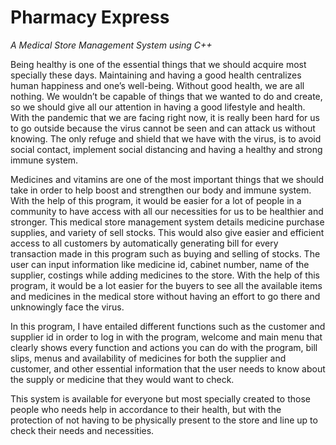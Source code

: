 # Pharmacy Express
_A Medical Store Management System using C++_

Being healthy is one of the essential things that we should acquire most specially these days. Maintaining and having a good health centralizes human happiness and one’s well-being. Without good health, we are all nothing. We wouldn’t be capable of things that we wanted to do and create, so we should give all our attention in having a good lifestyle and health. With the pandemic that we are facing right now, it is really been hard for us to go outside because the virus cannot be seen and can attack us without knowing. The only refuge and shield that we have with the virus, is to avoid social contact, implement social distancing and having a healthy and strong immune system.

Medicines and vitamins are one of the most important things that we should take in order to help boost and strengthen our body and immune system. With the help of this program, it would be easier for a lot of people in a community to have access with all our necessities for us to be healthier and stronger. This medical store management system details medicine purchase supplies, and variety of sell stocks. This would also give easier and efficient access to all customers by automatically generating bill for every transaction made in this program such as buying and selling of stocks. The user can input information like medicine id, cabinet number, name of the supplier, costings while adding medicines to the store. With the help of this program, it would be a lot easier for the buyers to see all the available items and medicines in the medical store without having an effort to go there and unknowingly face the virus.

In this program, I have entailed different functions such as the customer and supplier id in order to log in with the program, welcome and main menu that clearly shows every function and actions you can do with the program, bill slips, menus and availability of medicines for both the supplier and customer, and other essential information that the user needs to know about the supply or medicine that they would want to check.

This system is available for everyone but most specially created to those people who needs help in accordance to their health, but with the protection of not having to be physically present to the store and line up to check their needs and necessities.
